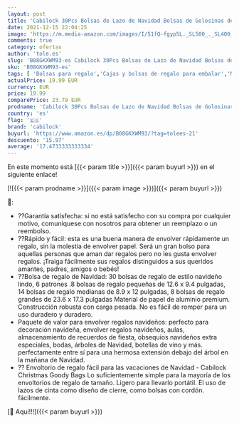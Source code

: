 ```yaml
---
layout: post
title: 'Cabilock 30Pcs Bolsas de Lazo de Navidad Bolsas de Golosinas de Vacaciones Bolsas de Envoltura de Regalos Bolsas de Regalo de Fiesta de Navidad con 30Pcs Lazos de Cinta'
date: 2021-12-15 22:04:25
image: 'https://m.media-amazon.com/images/I/51fQ-fgyp5L._SL500_._SL400_.jpg'
comments: true
category: ofertas
author: 'tole.es'
slug: 'B08GKXWM93-es Cabilock 30Pcs Bolsas de Lazo de Navidad Bolsas de...'
sku: 'B08GKXWM93-es'
tags: [ 'Bolsas para regalo','Cajas y bolsas de regalo para embalar','Material de embalaje','Oficina y papelería','Sobres y suministros para el correo','cabilock','navidad', ]
actualPrice: 19.99 EUR
currency: EUR
price: 19.99
comparePrice: 23.79 EUR
prodname: 'Cabilock 30Pcs Bolsas de Lazo de Navidad Bolsas de Golosinas de Vacaciones Bolsas de Envoltura de Regalos Bolsas de Regalo de Fiesta de Navidad con 30Pcs Lazos de Cinta'
country: 'es'
flag: '🇪🇸'
brand: 'cabilock'
buyurl: 'https://www.amazon.es/dp/B08GKXWM93/?tag=tolees-21'
descuento: '15.97'
average: '17.4733333333334'
---
```


En este momento está [{{< param title >}}]({{< param buyurl >}}) en el siguiente enlace!

[![{{< param prodname >}}]({{< param image >}})]({{< param buyurl >}})

🔎:

- ??Garantía satisfecha: si no está satisfecho con su compra por cualquier motivo, comuníquese con nosotros para obtener un reemplazo o un reembolso.
- ??Rápido y fácil: esta es una buena manera de envolver rápidamente un regalo, sin la molestia de envolver papel. Será un gran bolso para aquellas personas que aman dar regalos pero no les gusta envolver regalos. ¡Traiga fácilmente sus regalos distinguidos a sus queridos amantes, padres, amigos o bebés!
- ??Bolsa de regalo de Navidad: 30 bolsas de regalo de estilo navideño lindo, 6 patrones .8 bolsas de regalo pequeñas de 12.6 x 9.4 pulgadas, 14 bolsas de regalo medianas de 8.9 x 12 pulgadas, 8 bolsas de regalo grandes de 23.6 x 17.3 pulgadas Material de papel de aluminio premium. Construcción robusta con carga pesada. No es fácil de romper para un uso duradero y duradero.
- Paquete de valor para envolver regalos navideños: perfecto para decoración navideña, envolver regalos navideños, aulas, almacenamiento de recuerdos de fiesta, obsequios navideños extra especiales, bodas, árboles de Navidad, botellas de vino y más. perfectamente entre sí para una hermosa extensión debajo del árbol en la mañana de Navidad.
- ?? Envoltorio de regalo fácil para las vacaciones de Navidad - Cabilock Christmas Goody Bags Lo suficientemente simple para la mayoría de los envoltorios de regalo de tamaño. Ligero para llevarlo portátil. El uso de lazos de cinta como diseño de cierre, como bolsas con cordón. fácilmente.

[🛒 Aquí!!!]({{< param buyurl >}})
